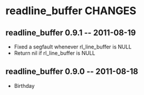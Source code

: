 # readline_buffer CHANGES

## readline_buffer 0.9.1 -- 2011-08-19

* Fixed a segfault whenever rl_line_buffer is NULL
* Return nil if rl_line_buffer is NULL

## readline_buffer 0.9.0 -- 2011-08-18

* Birthday
